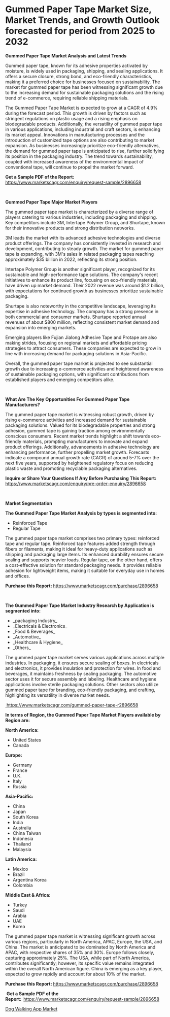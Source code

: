<p><h1>Gummed Paper Tape Market Size, Market Trends, and Growth Outlook forecasted for period from 2025 to 2032</h1></p><p><strong>Gummed Paper Tape Market Analysis and Latest Trends</strong></p>
<p><p>Gummed paper tape, known for its adhesive properties activated by moisture, is widely used in packaging, shipping, and sealing applications. It offers a secure closure, strong bond, and eco-friendly characteristics, making it a preferred choice for businesses focused on sustainability. The market for gummed paper tape has been witnessing significant growth due to the increasing demand for sustainable packaging solutions and the rising trend of e-commerce, requiring reliable shipping materials.</p><p>The Gummed Paper Tape Market is expected to grow at a CAGR of 4.9% during the forecast period. This growth is driven by factors such as stringent regulations on plastic usage and a rising emphasis on biodegradable products. Additionally, the versatility of gummed paper tape in various applications, including industrial and craft sectors, is enhancing its market appeal. Innovations in manufacturing processes and the introduction of customized tape options are also contributing to market expansion. As businesses increasingly prioritize eco-friendly alternatives, the demand for gummed paper tape is anticipated to rise, further solidifying its position in the packaging industry. The trend towards sustainability, coupled with increased awareness of the environmental impact of conventional tape, will continue to propel the market forward.</p></p>
<p><strong>Get a Sample PDF of the Report:&nbsp;</strong> <a href="https://www.marketscagr.com/enquiry/request-sample/2896658?utm_campaign=2822&utm_medium=2&utm_source=Github&utm_content=ia&utm_term=15032025&utm_id=gummed-paper-tape">https://www.marketscagr.com/enquiry/request-sample/2896658</a></p>
<p>&nbsp;</p>
<p><strong>Gummed Paper Tape Major Market Players</strong></p>
<p><p>The gummed paper tape market is characterized by a diverse range of players catering to various industries, including packaging and shipping. Key competitors include 3M, Intertape Polymer Group, and Shurtape, known for their innovative products and strong distribution networks.</p><p>3M leads the market with its advanced adhesive technologies and diverse product offerings. The company has consistently invested in research and development, contributing to steady growth. The market for gummed paper tape is expanding, with 3M's sales in related packaging tapes reaching approximately $35 billion in 2022, reflecting its strong position.</p><p>Intertape Polymer Group is another significant player, recognized for its sustainable and high-performance tape solutions. The company's recent initiatives to enhance its product line, focusing on eco-friendly materials, have driven up market demand. Their 2022 revenue was around $1.2 billion, with expectations for continued growth as businesses prioritize sustainable packaging.</p><p>Shurtape is also noteworthy in the competitive landscape, leveraging its expertise in adhesive technology. The company has a strong presence in both commercial and consumer markets. Shurtape reported annual revenues of about $800 million, reflecting consistent market demand and expansion into emerging markets.</p><p>Emerging players like Fujian Jialong Adhesive Tape and Protape are also making strides, focusing on regional markets and affordable pricing strategies to attract consumers. These companies are expected to grow in line with increasing demand for packaging solutions in Asia-Pacific.</p><p>Overall, the gummed paper tape market is projected to see substantial growth due to increasing e-commerce activities and heightened awareness of sustainable packaging options, with significant contributions from established players and emerging competitors alike.</p></p>
<p>&nbsp;</p>
<p><strong>What Are The Key Opportunities For Gummed Paper Tape Manufacturers?</strong></p>
<p><p>The gummed paper tape market is witnessing robust growth, driven by rising e-commerce activities and increased demand for sustainable packaging solutions. Valued for its biodegradable properties and strong adhesion, gummed tape is gaining traction among environmentally conscious consumers. Recent market trends highlight a shift towards eco-friendly materials, prompting manufacturers to innovate and expand product offerings. Additionally, advancements in adhesive technology are enhancing performance, further propelling market growth. Forecasts indicate a compound annual growth rate (CAGR) of around 5-7% over the next five years, supported by heightened regulatory focus on reducing plastic waste and promoting recyclable packaging alternatives.</p></p>
<p><strong>Inquire or Share Your Questions If Any Before Purchasing This Report:</strong> <a href="https://www.marketscagr.com/enquiry/pre-order-enquiry/2896658?utm_campaign=2822&utm_medium=2&utm_source=Github&utm_content=ia&utm_term=15032025&utm_id=gummed-paper-tape">https://www.marketscagr.com/enquiry/pre-order-enquiry/2896658</a></p>
<p>&nbsp;</p>
<p><strong>Market Segmentation</strong></p>
<p><strong>The Gummed Paper Tape Market Analysis by types is segmented into:</strong></p>
<p><ul><li>Reinforced Tape</li><li>Regular Tape</li></ul></p>
<p><p>The gummed paper tape market comprises two primary types: reinforced tape and regular tape. Reinforced tape features added strength through fibers or filaments, making it ideal for heavy-duty applications such as shipping and packaging large items. Its enhanced durability ensures secure sealing and supports heavier loads. Regular tape, on the other hand, offers a cost-effective solution for standard packaging needs. It provides reliable adhesion for lightweight items, making it suitable for everyday use in homes and offices.</p></p>
<p><strong>Purchase this Report:&nbsp;</strong><a href="https://www.marketscagr.com/purchase/2896658?utm_campaign=2822&utm_medium=2&utm_source=Github&utm_content=ia&utm_term=15032025&utm_id=gummed-paper-tape">https://www.marketscagr.com/purchase/2896658</a></p>
<p>&nbsp;</p>
<p><strong>The Gummed Paper Tape Market Industry Research by Application is segmented into:</strong></p>
<p><ul><li>_packaging Industry_</li><li>_Electricals & Electronics_</li><li>_Food & Beverages_</li><li>_Automotive_</li><li>_Healthcare & Hygiene_</li><li>_Others_</li></ul></p>
<p><p>The gummed paper tape market serves various applications across multiple industries. In packaging, it ensures secure sealing of boxes. In electricals and electronics, it provides insulation and protection for wires. In food and beverages, it maintains freshness by sealing packaging. The automotive sector uses it for secure assembly and labeling. Healthcare and hygiene applications involve sterile packaging solutions. Other sectors also utilize gummed paper tape for branding, eco-friendly packaging, and crafting, highlighting its versatility in diverse market needs.</p></p>
<p><a href="https://www.marketscagr.com/gummed-paper-tape-r2896658?utm_campaign=2822&utm_medium=2&utm_source=Github&utm_content=ia&utm_term=15032025&utm_id=gummed-paper-tape">&nbsp;https://www.marketscagr.com/gummed-paper-tape-r2896658</a></p>
<p><strong>In terms of Region, the Gummed Paper Tape Market Players available by Region are:</strong></p>
<p>
    <p> <strong> North America: </strong>
        <ul>
            <li>United States</li>
            <li>Canada</li>
        </ul>
        </p> 
    <p> <strong> Europe: </strong>
        <ul>
            <li>Germany</li>
            <li>France</li>
            <li>U.K.</li>
            <li>Italy</li>
            <li>Russia</li>
        </ul>
        </p> 
    <p> <strong> Asia-Pacific: </strong>
        <ul>
            <li>China</li>
            <li>Japan</li>
            <li>South Korea</li>
            <li>India</li>
            <li>Australia</li>
            <li>China Taiwan</li>
            <li>Indonesia</li>
            <li>Thailand</li>
            <li>Malaysia</li>
        </ul>
        </p> 
    <p> <strong> Latin America: </strong>
        <ul>
            <li>Mexico</li>
            <li>Brazil</li>
            <li>Argentina Korea</li>
            <li>Colombia</li>
        </ul>
        </p> 
    <p> <strong> Middle East & Africa: </strong>
        <ul>
            <li>Turkey</li>
            <li>Saudi</li>
            <li>Arabia</li>
            <li>UAE</li>
            <li>Korea</li>
        </ul>
    </p>
    </p>
<p><p>The gummed paper tape market is witnessing significant growth across various regions, particularly in North America, APAC, Europe, the USA, and China. The market is anticipated to be dominated by North America and APAC, with respective shares of 35% and 30%. Europe follows closely, capturing approximately 25%. The USA, while part of North America, contributes significantly; however, its specific value remains integrated within the overall North American figure. China is emerging as a key player, expected to grow rapidly and account for about 10% of the market.</p></p>
<p><strong>Purchase this Report: </strong><a href="https://www.marketscagr.com/purchase/2896658?utm_campaign=2822&utm_medium=2&utm_source=Github&utm_content=ia&utm_term=15032025&utm_id=gummed-paper-tape">https://www.marketscagr.com/purchase/2896658</a></p>
<p>&nbsp;<strong>Get a Sample PDF of the Report:&nbsp;&nbsp;</strong><a href="https://www.marketscagr.com/enquiry/request-sample/2896658?utm_campaign=2822&utm_medium=2&utm_source=Github&utm_content=ia&utm_term=15032025&utm_id=gummed-paper-tape">https://www.marketscagr.com/enquiry/request-sample/2896658</a></p>
<p><strong></strong></p>
<p><p><a href="https://github.com/mriwacraane/Market-Research-Report-List-1/blob/main/dog-walking-app-market.md?utm_campaign=2822&utm_medium=2&utm_source=Github&utm_content=ia&utm_term=15032025&utm_id=gummed-paper-tape">Dog Walking App Market</a></p></p>